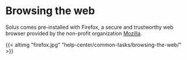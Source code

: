 # Browsing the web

Solus comes pre-installed with Firefox, a secure and trustworthy web browser provided by the non-profit organization [Mozilla](https://www.mozilla.org/en-US/).

{{< altimg "firefox.jpg" "help-center/common-tasks/browsing-the-web/" >}}